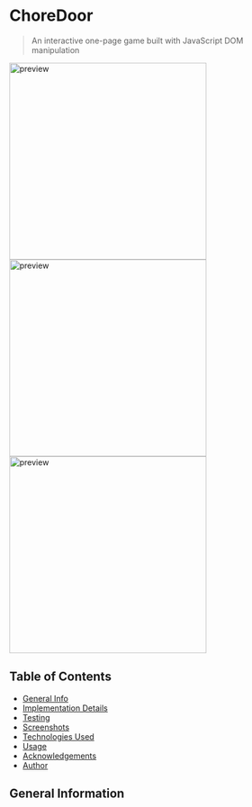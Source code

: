 # ChoreDoor
> An interactive one-page game built with JavaScript DOM manipulation

<img src="https://github.com/SimonaPiz/ChoreDoor/assets/91121660/ba0e1e26-7726-4edc-ac05-9c923860a2b4" height="350px" alt="preview" title="preview"/>
<img src="https://github.com/SimonaPiz/ChoreDoor/assets/91121660/56ccacc5-22c3-4f6f-b4eb-810a2a8bc94c" height="350px" alt="preview" title="preview"/>
<img src="https://github.com/SimonaPiz/ChoreDoor/assets/91121660/d0ec5802-8a48-4bc2-8dcb-65bcc68a722d" height="350px" alt="preview" title="preview"/>

## Table of Contents
* [General Info](#general-information)
* [Implementation Details](#implementation-details)
* [Testing](#testing)
* [Screenshots](#screenshots)
* [Technologies Used](#technologies-used)
* [Usage](#usage)
* [Acknowledgements](#acknowledgements)
* [Author](#author)

## General Information
